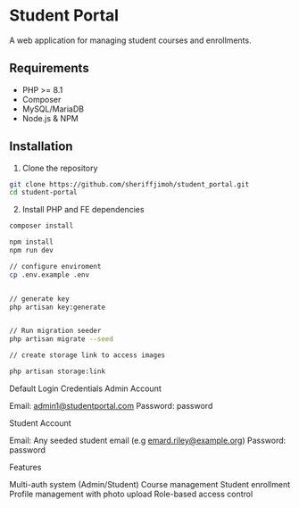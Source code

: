 # Student Portal

A web application for managing student courses and enrollments.

## Requirements

- PHP >= 8.1
- Composer
- MySQL/MariaDB
- Node.js & NPM

## Installation

1. Clone the repository
```bash
git clone https://github.com/sheriffjimoh/student_portal.git
cd student-portal
```
2. Install PHP and FE dependencies

```bash
composer install

npm install
npm run dev

// configure enviroment
cp .env.example .env


// generate key
php artisan key:generate


// Run migration seeder
php artisan migrate --seed

// create storage link to access images

php artisan storage:link
```

Default Login Credentials
Admin Account

Email: admin1@studentportal.com
Password: password

Student Account

Email: Any seeded student email (e.g emard.riley@example.org)
Password: password

Features

Multi-auth system (Admin/Student)
Course management
Student enrollment
Profile management with photo upload
Role-based access control